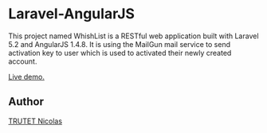 # Laravel-AngularJS
This project named WhishList is a RESTful web application built with Laravel 5.2 and AngularJS 1.4.8. It is using the MailGun mail service to send activation key to user which is used to activated their newly created account.

<a href="http://nicolastrutet.com/demos/whishlist/public/">Live demo.</a>


## Author

<a href="http://nicolastrutet.com/">TRUTET Nicolas</a>
